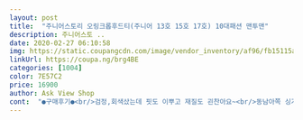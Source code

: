 ```yaml
---
layout: post 
title:  "주니어스토리 오링크롭후드티(주니어 13호 15호 17호) 10대패션 맨투맨" 
description: 주니어스토 ..
date: 2020-02-27 06:10:58 
img: https://static.coupangcdn.com/image/vendor_inventory/af96/fb15115a324511ce938443c31b37cf9aa9400b7f15a0bc26a8b96d798213.jpg 
linkUrl: https://coupa.ng/brg4BE 
categories: [1004] 
color: 7E57C2 
price: 16900 
author: Ask View Shop 
cont:  "●구매후기●<br/>검정,회색샀는데 핏도 이뿌고 재질도 괸찬아요~<br/>동남아쪽 싱가폴이든 어디든 여름인국가에서도<br/>머리묶으려고 팔올림 바로 배콥이네요;;;;;;<br/>사이즈가 딱이네요.<br/> 핏이예뻐요.<br/>.<br/> 아쉬운점은 검은색이라 먼지가 많이 뭇는다는 것.<br/><br/>살짝배나온 친구들이나 통통스탈은 소화하기힘들듯해요<br/>생각보다짧아놀랬네요.<br/><br/>아이는좋다는데.<br/>.<br/><br/>얇은편이라.<br/> 추운봄과 겨울빼고 입을수있어요.<br/>.<br/><br/>입기좋아요.<br/>.<br/><br/>제가 키156인데 배 별로 안보이고  좋아요<br/>총길이가너무... <br/>짧아요.<br/>원래그런스타일인건 알았지만<br/>팔들면 상의 반은보임ㅋㅋㅋㅋㅋ<br/>" 
---
```


